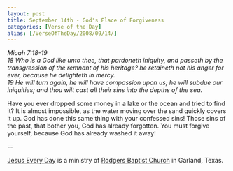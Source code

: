 ```yaml
---
layout: post
title: September 14th - God's Place of Forgiveness
categories: [Verse of the Day]
alias: [/VerseOfTheDay/2008/09/14/]
---
```


_Micah 7:18-19  
18 Who is a God like unto thee, that pardoneth iniquity, and passeth
by the transgression of the remnant of his heritage? he retaineth not
his anger for ever, because he delighteth in mercy.  
19 He will turn again, he will have compassion upon us; he will
subdue our iniquities; and thou wilt cast all their sins into the
depths of the sea._

Have you ever dropped some money in a lake or the ocean and tried
to find it? It is almost impossible, as the water moving over the
sand quickly covers it up. God has done this same thing with your
confessed sins! Those sins of the past, that bother you, God has
already forgotten. You must forgive yourself, because God has already
washed it away!

 --

<a href=http://jesuseveryday.net>Jesus Every Day</a> is a ministry of <a href=http://rodgersbaptist.net>Rodgers Baptist Church</a> in Garland, Texas.
